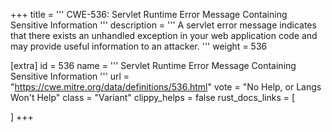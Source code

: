 +++
title = '''
CWE-536: Servlet Runtime Error Message Containing Sensitive Information
'''
description	= '''
A servlet error message indicates that there exists an unhandled exception in your web application code and may provide useful information to an attacker.
'''
weight = 536

[extra]
id = 536
name = '''
Servlet Runtime Error Message Containing Sensitive Information
'''
url = "https://cwe.mitre.org/data/definitions/536.html"
vote = "No Help, or Langs Won't Help"
class = "Variant"
clippy_helps = false
rust_docs_links = [
	
]
+++
